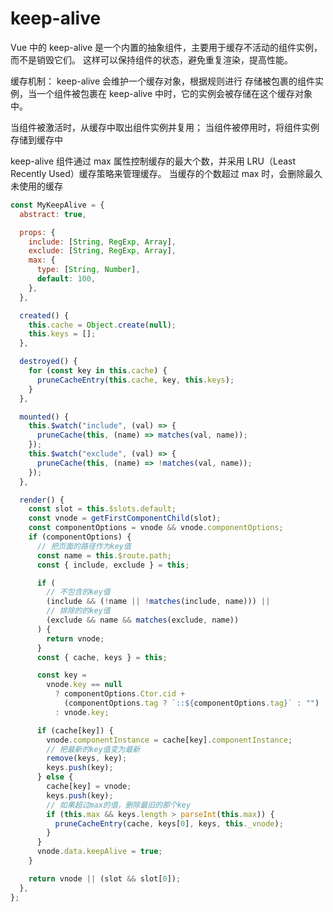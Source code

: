 # keep-alive

Vue 中的 keep-alive 是一个内置的抽象组件，主要用于缓存不活动的组件实例，而不是销毁它们。
这样可以保持组件的状态，避免重复渲染，提高性能。

缓存机制：
keep-alive 会维护一个缓存对象，根据规则进行 存储被包裹的组件实例，当一个组件被包裹在 keep-alive 中时，它的实例会被存储在这个缓存对象中。

当组件被激活时，从缓存中取出组件实例并复用；
当组件被停用时，将组件实例存储到缓存中

keep-alive 组件通过 max 属性控制缓存的最大个数，并采用 LRU（Least Recently Used）缓存策略来管理缓存。
当缓存的个数超过 max 时，会删除最久未使用的缓存

```js
const MyKeepAlive = {
  abstract: true,

  props: {
    include: [String, RegExp, Array],
    exclude: [String, RegExp, Array],
    max: {
      type: [String, Number],
      default: 100,
    },
  },

  created() {
    this.cache = Object.create(null);
    this.keys = [];
  },

  destroyed() {
    for (const key in this.cache) {
      pruneCacheEntry(this.cache, key, this.keys);
    }
  },

  mounted() {
    this.$watch("include", (val) => {
      pruneCache(this, (name) => matches(val, name));
    });
    this.$watch("exclude", (val) => {
      pruneCache(this, (name) => !matches(val, name));
    });
  },

  render() {
    const slot = this.$slots.default;
    const vnode = getFirstComponentChild(slot);
    const componentOptions = vnode && vnode.componentOptions;
    if (componentOptions) {
      // 把页面的路径作为key值
      const name = this.$route.path;
      const { include, exclude } = this;

      if (
        // 不包含的key值
        (include && (!name || !matches(include, name))) ||
        // 排除的的key值
        (exclude && name && matches(exclude, name))
      ) {
        return vnode;
      }
      const { cache, keys } = this;

      const key =
        vnode.key == null
          ? componentOptions.Ctor.cid +
            (componentOptions.tag ? `::${componentOptions.tag}` : "")
          : vnode.key;

      if (cache[key]) {
        vnode.componentInstance = cache[key].componentInstance;
        // 把最新的key值变为最新
        remove(keys, key);
        keys.push(key);
      } else {
        cache[key] = vnode;
        keys.push(key);
        // 如果超过max的值，删除最旧的那个key
        if (this.max && keys.length > parseInt(this.max)) {
          pruneCacheEntry(cache, keys[0], keys, this._vnode);
        }
      }
      vnode.data.keepAlive = true;
    }

    return vnode || (slot && slot[0]);
  },
};
```
